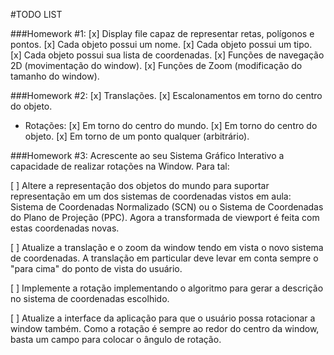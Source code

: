 #TODO LIST

###Homework #1:
[x] Display file capaz de representar retas, polígonos e pontos.
[x] Cada objeto possui um nome.
[x] Cada objeto possui um tipo.
[x] Cada objeto possui sua lista de coordenadas.
[x] Funções de navegação 2D (movimentação do window).
[x] Funções de Zoom (modificação do tamanho do window).


###Homework #2:
[x] Translações.
[x] Escalonamentos em torno do centro do objeto.

- Rotações:
[x] Em torno do centro do mundo.
[x] Em torno do centro do objeto.
[x] Em torno de um ponto qualquer (arbitrário)‏.


###Homework #3:
Acrescente ao seu Sistema Gráfico Interativo a capacidade de realizar rotações na Window. Para tal:

[ ] Altere a representação dos objetos do mundo para suportar representação em um dos sistemas de coordenadas vistos em aula: Sistema de Coordenadas Normalizado (SCN) ou o Sistema de Coordenadas do Plano de Projeção (PPC). Agora a transformada de viewport é feita com estas coordenadas novas.

[ ] Atualize a translação e o zoom da window tendo em vista o novo sistema de coordenadas. A translação em particular deve levar em conta sempre o "para cima" do ponto de vista do usuário.

[ ] Implemente a rotação implementando o algoritmo para gerar a descrição no sistema de coordenadas escolhido.

[ ] Atualize a interface da aplicação para que o usuário possa rotacionar a window também. Como a rotação é sempre ao redor do centro da window, basta um campo para colocar o ângulo de rotação.
